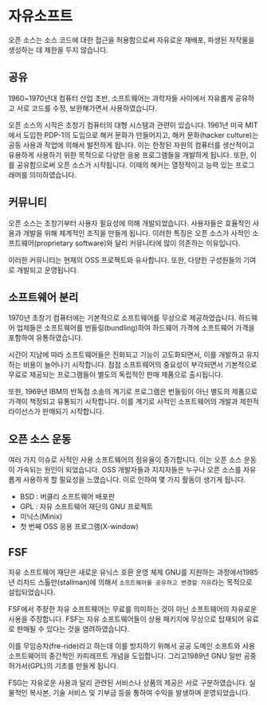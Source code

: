 # 자유소프트
오픈 소스는 소스 코드에 대한 접근을 허용함으로써 자유로운 재배포, 파생된 저작물을 생성하는 데 제한을 두지 않습니다.

## 공유
1960~1970년대 컴퓨터 산업 초반, 소프트웨어는 과학자들 사이에서 자유롭게 공유하고 서로 코드를 수정, 보완해가면서 사용하였습니다.

오픈 소스의 시작은 초창기 컴퓨터의 대형 시스템과 관련이 있습니다. 1961년 미국 MIT에서 도입한 PDP-1의 도입으로 해커 문화가 만들어지고, 해커 문화(hacker culture)는 공동 사용과 작업에 의해서 발전하게 됩니다. 이는 한정된 자원의 컴퓨터를 생산적이고 유용하게 사용하기 위한 목적으로 다양한 응용 프로그램들을 개발하게 됩니다. 또한, 이를 공유함으로써 오픈 소스가 시작됩니다. 이때의 해커는 열정적이고 능력 있는 프로그래머를 의미하였습니다.

## 커뮤니티
오픈 소스는 초창기부터 사용자 필요성에 의해 개발되었습니다. 사용자들은 효율적인 사용과 개발을 위해 체계적인 조직을 만들게 됩니다. 이러한 특징은 오픈 소스가 사적인 소프트웨어(proprietary software)와 달리 커뮤니티에 많이 의존하는 이유입니다.

이러한 커뮤니티는 현재의 OSS 프로젝트와 유사합니다. 또한, 다양한 구성원들의 기여로 개발되고 운영됩니다.

## 소프트웨어 분리
1970년 초창기 컴퓨터에는 기본적으로 소프트웨어를 무상으로 제공하였습니다. 하드웨어 업체들은 소프트웨어를 번들링(bundling)하여 하드웨어 가격에 소프트웨어 가격을 포함하여 유통하였습니다.

시간이 지남에 따라 소프트웨어들은 진화되고 기능이 고도화되면서, 이를 개발하고 유지하는 비용이 늘어나기 시작합니다. 점점 소프트웨어의 중요성이 부각되면서 기본적으로 무료로 제공되는 프로그램들이 별도의 독립적인 판매 제품으로 출시됩니다.

또한, 1969년 IBM의 반독점 소송의 계기로 프로그램은 번들링이 아닌 별도의 제품으로 가격이 책정되고 유통되기 시작합니다. 이를 계기로 사적인 소프트웨어의 개발과 제한적 라이선스가 판매되기 시작합니다.

## 오픈 소스 운동
여러 가지 이슈로 사적인 사용 소프트웨어의 점유율이 증가합니다. 이는 오픈 소스 운동이 가속되는 원인이 되었습니다. OSS 개발자들과 지지자들은 누구나 오픈 소스를 자유롭게 사용하게 할 필요성을 느꼈습니다. 이로 인하여 몇 가지 활동이 생기게 됩니다.

* BSD : 버클리 소프트웨어 배포판
* GPL : 자유 소프트웨어 재단의 GNU 프로젝트
* 미닉스(Minix)
* 첫 번째 OSS 응용 프로그램(X-window)

## FSF
자유 소프트웨어 재단은 새로운 유닉스 호환 운영 체제 GNU를 지원하는 과정에서1985년 리차드 스톨만(stallman)에 의해서 `소프트웨어를 공유하고 변경할 자유`라는 목적으로 설립되었습니다.

FSF에서 주장한 자유 소프트웨어는 무료를 의미하는 것이 아닌 소프트웨어의 자유로운 사용을 주장합니다. FSF는 자유 소프트웨어들이 상용 패키지에 무상으로 탑재되어 유료로 판매될 수 있다는 것을 염려하였습니다.

이를 무임승차(fre-ride)라고 하는데 이를 방지하기 위해서 공공 도메인 소프트와 사용 소프트웨어의 중간적인 카피레프트 개념을 도입합니다. 그리고1989년 GNU 일반 공중 허가서(GPL)의 기초를 만들게 됩니다.

FSG는 자유로운 사용과 달리 관련된 서비스나 상품의 제공은 서로 구분하였습니다. 실물적인 복사본, 기술 서비스 및 기부금 등을 통하여 수익을 발생하며 운영되었습니다.